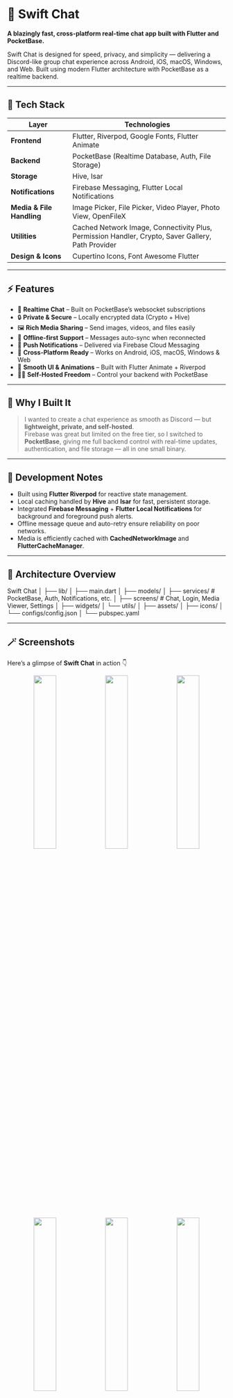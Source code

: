 # 🚀 Swift Chat

**A blazingly fast, cross-platform real-time chat app built with Flutter and PocketBase.**

Swift Chat is designed for speed, privacy, and simplicity — delivering a Discord-like group chat experience across Android, iOS, macOS, Windows, and Web. Built using modern Flutter architecture with PocketBase as a realtime backend.

---

## 🧠 Tech Stack

| Layer                     | Technologies                                                                                      |
| ------------------------- | ------------------------------------------------------------------------------------------------- |
| **Frontend**              | Flutter, Riverpod, Google Fonts, Flutter Animate                                                  |
| **Backend**               | PocketBase (Realtime Database, Auth, File Storage)                                                |
| **Storage**               | Hive, Isar                                                                                        |
| **Notifications**         | Firebase Messaging, Flutter Local Notifications                                                   |
| **Media & File Handling** | Image Picker, File Picker, Video Player, Photo View, OpenFileX                                    |
| **Utilities**             | Cached Network Image, Connectivity Plus, Permission Handler, Crypto, Saver Gallery, Path Provider |
| **Design & Icons**        | Cupertino Icons, Font Awesome Flutter                                                             |

---

## ⚡ Features

- 💬 **Realtime Chat** – Built on PocketBase’s websocket subscriptions
- 🔒 **Private & Secure** – Locally encrypted data (Crypto + Hive)
- 🖼️ **Rich Media Sharing** – Send images, videos, and files easily
- 📶 **Offline-first Support** – Messages auto-sync when reconnected
- 🔔 **Push Notifications** – Delivered via Firebase Cloud Messaging
- 🧩 **Cross-Platform Ready** – Works on Android, iOS, macOS, Windows & Web
- 🎨 **Smooth UI & Animations** – Built with Flutter Animate + Riverpod
- 🧑‍💻 **Self-Hosted Freedom** – Control your backend with PocketBase

---

## 🧭 Why I Built It

> I wanted to create a chat experience as smooth as Discord — but **lightweight, private, and self-hosted**.  
> Firebase was great but limited on the free tier, so I switched to **PocketBase**, giving me full backend control with real-time updates, authentication, and file storage — all in one small binary.

---

## 🧰 Development Notes

- Built using **Flutter Riverpod** for reactive state management.
- Local caching handled by **Hive** and **Isar** for fast, persistent storage.
- Integrated **Firebase Messaging** + **Flutter Local Notifications** for background and foreground push alerts.
- Offline message queue and auto-retry ensure reliability on poor networks.
- Media is efficiently cached with **CachedNetworkImage** and **FlutterCacheManager**.

---

## 🧩 Architecture Overview

Swift Chat
│
├── lib/
│ ├── main.dart
│ ├── models/
│ ├── services/ # PocketBase, Auth, Notifications, etc.
│ ├── screens/ # Chat, Login, Media Viewer, Settings
│ ├── widgets/
│ └── utils/
│
├── assets/
│ ├── icons/
│ └── configs/config.json
│
└── pubspec.yaml

---

## 🪄 Screenshots

Here’s a glimpse of **Swift Chat** in action 👇

<p align="center">
  <img src="https://github.com/Mister-Ritom/swift_chat/raw/main/File%201.HEIC" width="32%" />
  <img src="https://github.com/Mister-Ritom/swift_chat/raw/main/File%202.HEIC" width="32%" />
  <img src="https://github.com/Mister-Ritom/swift_chat/raw/main/File%203.HEIC" width="32%" />
  <img src="https://github.com/Mister-Ritom/swift_chat/raw/main/File%204.HEIC" width="32%" />
  <img src="https://github.com/Mister-Ritom/swift_chat/raw/main/File%205.HEIC" width="32%" />
  <img src="https://github.com/Mister-Ritom/swift_chat/raw/main/File%206.png" width="32%" />
  <img src="https://github.com/Mister-Ritom/swift_chat/raw/main/File%207.png" width="32%" />
</p>

---

## 🧑‍💻 Author

**Ritom Ghosh**  
📧 [ritomghosh856@gmail.com](mailto:ritomghosh856@gmail.com)  
🌐 [me.ritom.site](https://me.ritom.site)  
🐙 [@mister-ritom](https://github.com/mister-ritom)

---

## 🏷️ License

This project is currently private. An open-source release is planned soon.

---

### 🏁 Built with Passion ❤️ using Flutter & PocketBase
